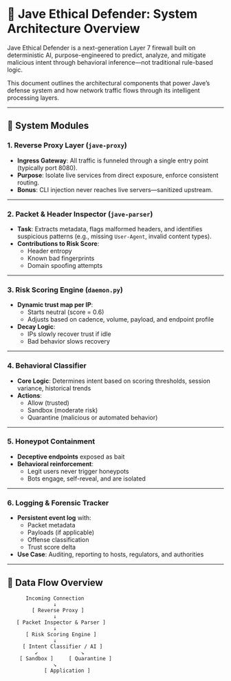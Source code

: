 # 🧠 Jave Ethical Defender: System Architecture Overview

Jave Ethical Defender is a next-generation Layer 7 firewall built on deterministic AI, purpose-engineered to predict, analyze, and mitigate malicious intent through behavioral inference—not traditional rule-based logic.

This document outlines the architectural components that power Jave’s defense system and how network traffic flows through its intelligent processing layers.

---

## 🧩 System Modules

### 1. Reverse Proxy Layer (`jave-proxy`)
- **Ingress Gateway**: All traffic is funneled through a single entry point (typically port 8080).
- **Purpose**: Isolate live services from direct exposure, enforce consistent routing.
- **Bonus**: CLI injection never reaches live servers—sanitized upstream.

---

### 2. Packet & Header Inspector (`jave-parser`)
- **Task**: Extracts metadata, flags malformed headers, and identifies suspicious patterns (e.g., missing `User-Agent`, invalid content types).
- **Contributions to Risk Score**:
  - Header entropy
  - Known bad fingerprints
  - Domain spoofing attempts

---

### 3. Risk Scoring Engine (`daemon.py`)
- **Dynamic trust map per IP**:
  - Starts neutral (score = 0.6)
  - Adjusts based on cadence, volume, payload, and endpoint profile
- **Decay Logic**:
  - IPs slowly recover trust if idle
  - Bad behavior slows recovery

---

### 4. Behavioral Classifier
- **Core Logic**: Determines intent based on scoring thresholds, session variance, historical trends
- **Actions**:
  - Allow (trusted)
  - Sandbox (moderate risk)
  - Quarantine (malicious or automated behavior)

---

### 5. Honeypot Containment
- **Deceptive endpoints** exposed as bait
- **Behavioral reinforcement**:
  - Legit users never trigger honeypots
  - Bots engage, self-reveal, and are isolated

---

### 6. Logging & Forensic Tracker
- **Persistent event log** with:
  - Packet metadata
  - Payloads (if applicable)
  - Offense classification
  - Trust score delta
- **Use Case**: Auditing, reporting to hosts, regulators, and authorities

---

## 🔁 Data Flow Overview

```text
      Incoming Connection
               ↓
        [ Reverse Proxy ]
               ↓
   [ Packet Inspector & Parser ]
               ↓
      [ Risk Scoring Engine ]
               ↓
     [ Intent Classifier / AI ]
         ↙              ↘
    [ Sandbox ]     [ Quarantine ]
               ↘
            [ Application ]

